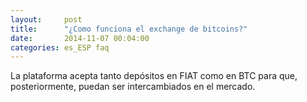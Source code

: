 ```yaml
---
layout:     post
title:      "¿Como funciona el exchange de bitcoins?"
date:       2014-11-07 00:04:00
categories: es_ESP faq
---
```


La plataforma acepta tanto depósitos en FIAT como en BTC para que, posteriormente, puedan ser intercambiados en el mercado.
